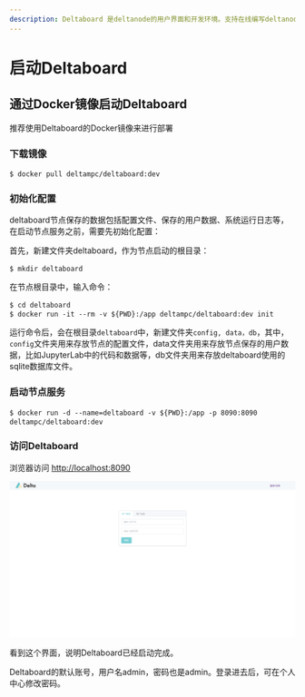 ```yaml
---
description: Deltaboard 是deltanode的用户界面和开发环境。支持在线编写deltanode代码。
---
```


# 启动Deltaboard

## 通过Docker镜像启动Deltaboard

推荐使用Deltaboard的Docker镜像来进行部署

### 下载镜像

```text
$ docker pull deltampc/deltaboard:dev
```

### 初始化配置

deltaboard节点保存的数据包括配置文件、保存的用户数据、系统运行日志等，在启动节点服务之前，需要先初始化配置：

首先，新建文件夹deltaboard，作为节点启动的根目录：

```text
$ mkdir deltaboard
```

在节点根目录中，输入命令：

```text
$ cd deltaboard
$ docker run -it --rm -v ${PWD}:/app deltampc/deltaboard:dev init
```

运行命令后，会在根目录`deltaboard`中，新建文件夹`config, data，db`，其中，`config`文件夹用来存放节点的配置文件，data文件夹用来存放节点保存的用户数据，比如JupyterLab中的代码和数据等，db文件夹用来存放deltaboard使用的sqlite数据库文件。

### 启动节点服务

```text
$ docker run -d --name=deltaboard -v ${PWD}:/app -p 8090:8090 deltampc/deltaboard:dev
```

### **访问Deltaboard**

浏览器访问 [http://localhost:8090](http://localhost:8090)

![](../.gitbook/assets/login.png)



看到这个界面，说明Deltaboard已经启动完成。

Deltaboard的默认账号，用户名admin，密码也是admin。登录进去后，可在个人中心修改密码。

